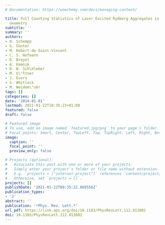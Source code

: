 ```yaml
---
# Documentation: https://wowchemy.com/docs/managing-content/

title: Full Counting Statistics of Laser Excited Rydberg Aggregates in a One-Dimensional
  Geometry
subtitle: ''
summary: ''
authors:
- H. Schempp
- G. Günter
- M. Robert-de-Saint-Vincent
- C. S. Hofmann
- D. Breyel
- A. Komnik
- D. W. Sch\n̈leber
- M. G\"ẗtner
- J. Evers
- S. Whitlock
- M. Weidem\"uër
tags: []
categories: []
date: '2014-01-01'
lastmod: 2021-01-22T10:35:23+01:00
featured: false
draft: false

# Featured image
# To use, add an image named `featured.jpg/png` to your page's folder.
# Focal points: Smart, Center, TopLeft, Top, TopRight, Left, Right, BottomLeft, Bottom, BottomRight.
image:
  caption: ''
  focal_point: ''
  preview_only: false

# Projects (optional).
#   Associate this post with one or more of your projects.
#   Simply enter your project's folder or file name without extension.
#   E.g. `projects = ["internal-project"]` references `content/project/deep-learning/index.md`.
#   Otherwise, set `projects = []`.
projects: []
publishDate: '2021-01-22T09:35:22.868556Z'
publication_types:
- '2'
abstract: ''
publication: '*Phys. Rev. Lett.*'
url_pdf: https://link.aps.org/doi/10.1103/PhysRevLett.112.013002
doi: 10.1103/PhysRevLett.112.013002
---
```

